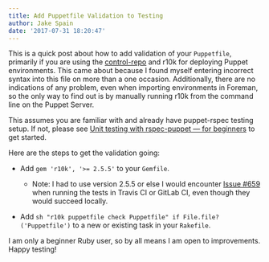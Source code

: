 ```yaml
---
title: Add Puppetfile Validation to Testing
author: Jake Spain
date: '2017-07-31 18:20:47'
---
```


This is a quick post about how to add validation of your `Puppetfile`, primarily if you are using the [control-repo](https://github.com/puppetlabs/control-repo) and r10k for deploying Puppet environments. This came about because I found myself entering incorrect syntax into this file on more than a one occasion. Additionally, there are no indications of any problem, even when importing environments in Foreman, so the only way to find out is by manually running r10k from the command line on the Puppet Server.


This assumes you are familiar with and already have puppet-rspec testing setup. If not, please see [Unit testing with rspec-puppet — for beginners](https://puppet.com/blog/unit-testing-rspec-puppet-for-beginners) to get started.

Here are the steps to get the validation going:

* Add `gem 'r10k', '>= 2.5.5'` to your `Gemfile`.
  * Note: I had to use version 2.5.5 or else I would encounter [Issue #659](https://github.com/puppetlabs/r10k/issues/659) when running the tests in Travis CI or GitLab CI, even though they would succeed locally.

* Add `sh "r10k puppetfile check Puppetfile" if File.file?('Puppetfile')` to a new or existing task in your `Rakefile`.


I am only a beginner Ruby user, so by all means I am open to improvements. Happy testing!